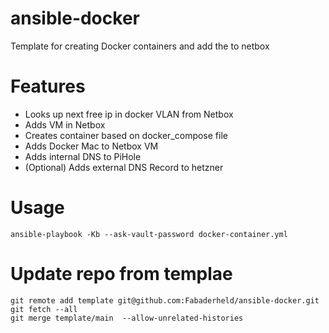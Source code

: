 # ansible-docker
Template for creating Docker containers and add the to netbox

# Features

* Looks up next free ip in docker VLAN from Netbox
* Adds VM in Netbox
* Creates container based on docker_compose file
* Adds Docker Mac to Netbox VM
* Adds internal DNS to PiHole
* (Optional) Adds external DNS Record to hetzner


# Usage

`ansible-playbook -Kb --ask-vault-password docker-container.yml`

# Update repo from templae

```
git remote add template git@github.com:Fabaderheld/ansible-docker.git
git fetch --all
git merge template/main  --allow-unrelated-histories 
```

